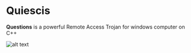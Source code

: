 # Quiescis

<b>Questions</b> is a powerful Remote Access Trojan for windows computer on C++

![alt text](img/header.jpg)
